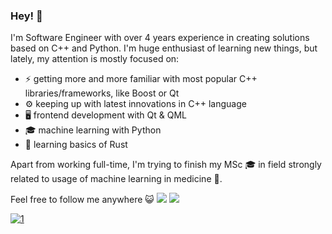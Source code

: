 ### Hey! 👋

I'm Software Engineer with over 4 years experience in creating solutions based on C++ and Python.
I'm huge enthusiast of learning new things, but lately, my attention is mostly focused on:
* ⚡ getting more and more familiar with most popular C++ libraries/frameworks, like Boost or Qt
* ⚙️ keeping up with latest innovations in C++ language
* 🖥️ frontend development with Qt & QML
* 🎓 machine learning with Python
* 🌱 learning basics of Rust

Apart from working full-time, I'm trying to finish my MSc 🎓 in field strongly related to usage of machine learning in medicine 🩻.

Feel free to follow me anywhere 😺
[<img src="[[http://www.google.com.au/images/nav_logo7.png](https://img.shields.io/badge/LinkedIn-0077B5?style=for-the-badge&logo=linkedin&logoColor=white](https://img.shields.io/badge/Codewars-B1361E?style=for-the-badge&logo=Codewars&logoColor=white))">](https://www.codewars.com/users/mikollaj99)
[<img src="[http://www.google.com.au/images/nav_logo7.png](https://img.shields.io/badge/LinkedIn-0077B5?style=for-the-badge&logo=linkedin&logoColor=white)">](ttps://www.linkedin.com/in/miko%C5%82aj-kaczmarek-727073167/)

[![1]][1]

[1]: https://i.stack.imgur.com/wPW28.png
